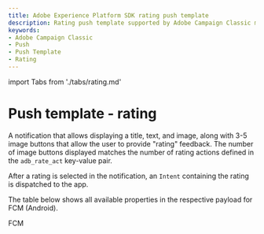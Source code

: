```yaml
---
title: Adobe Experience Platform SDK rating push template
description: Rating push template supported by Adobe Campaign Classic mobile extension.
keywords:
- Adobe Campaign Classic
- Push
- Push Template
- Rating
---
```


import Tabs from './tabs/rating.md'

# Push template - rating

A notification that allows displaying a title, text, and image, along with 3-5 image buttons that allow the user to provide "rating" feedback. The number of image buttons displayed matches the number of rating actions defined in the `adb_rate_act` key-value pair.

After a rating is selected in the notification, an `Intent` containing the rating is dispatched to the app.

The table below shows all available properties in the respective payload for FCM (Android).
<TabsBlock orientation="horizontal" slots="heading, content" repeat="1"/>

FCM

<Tabs query="platform=fcm&template=rating"/>
